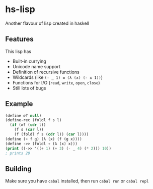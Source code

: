 # hs-lisp

Another flavour of lisp created in haskell

## Features

This lisp has
- Built-in currying
- Unicode name support
- Definition of recursive functions
- Wildcards (like `(- _ 1) ≡ (λ (x) (- x 1))`)
- Functions for I/O (`read`, `write`, `open`, `close`)
- Still lots of bugs

## Example

```lisp
(define ∅? null)
(define-rec (foldl f s l)
  (if (∅? (cdr l))
    (f s (car l))
    (f (foldl f s (cdr l)) (car l))))
(define (∘ f g) (λ (x) (f (g x))))
(define ->> (foldl ∘ (λ (x) x)))
(print ((->> '((+ 1) (+ 3) (- _ 4) (* 2))) 10))
; prints 20
```

## Building

Make sure you have `cabal` installed, then run `cabal run` or `cabal repl`
